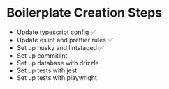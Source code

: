 # Boilerplate Creation Steps

- Update typescript config ✅
- Update eslint and prettier rules ✅
- Set up husky and lintstaged ✅
- Set up commitlint
- Set up database with drizzle
- Set up tests with jest
- Set up tests with playwright
